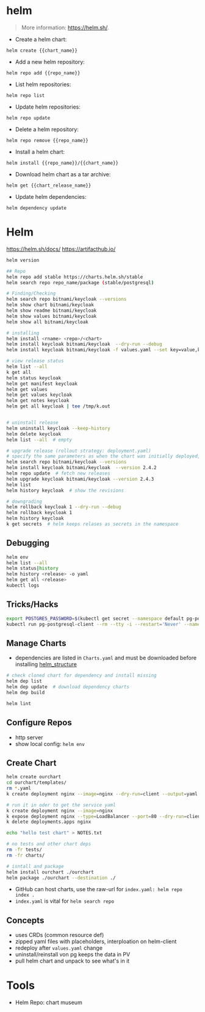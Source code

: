 # helm
> More information: <https://helm.sh/>.

- Create a helm chart:

`helm create {{chart_name}}`

- Add a new helm repository:

`helm repo add {{repo_name}}`

- List helm repositories:

`helm repo list`

- Update helm repositories:

`helm repo update`

- Delete a helm repository:

`helm repo remove {{repo_name}}`

- Install a helm chart:

`helm install {{repo_name}}/{{chart_name}}`

- Download helm chart as a tar archive:

`helm get {{chart_release_name}}`

- Update helm dependencies:

`helm dependency update`


# Helm
https://helm.sh/docs/
https://artifacthub.io/
```bash
helm version

## Repo
helm repo add stable https://charts.helm.sh/stable
helm search repo repo_name/package (stable/postgresql)

# Finding/Checking
helm search repo bitnami/keycloak --versions
helm show chart bitnami/keycloak
helm show readme bitnami/keycloak
helm show values bitnami/keycloak
helm show all bitnami/keycloak

# installing
helm install <rname> <repo>/<chart>
helm install keycloak bitnami/keycloak  --dry-run --debug
helm install keycloak bitnami/keycloak -f values.yaml --set key=value,key=value

# view release status
helm list --all
k get all
helm status keycloak
helm get manifest keycloak
helm get values
helm get values keycloak
helm get notes keycloak
helm get all keycloak | tee /tmp/k.out


# uninstall release
helm uninstall keycloak --keep-history
helm delete keycloak
helm list --all  # empty

# upgrade release (rollout strategy: deployment.yaml)
# specify the same parameters as when the chart was initially deployed, e.g passwdw.
helm search repo bitnami/keycloak --versions
helm install keycloak bitnami/keycloak  --version 2.4.2
helm repo update  # fetch new releases
helm upgrade keycloak bitnami/keycloak --version 2.4.3
helm list
helm history keycloak  # show the revisions

# downgrading
helm rollback keycloak 1 --dry-run --debug
helm rollback keycloak 1
helm history keycloak
k get secrets  # helm keeps relases as secrets in the namespace
```

## Debugging
```bash
helm env
helm list --all
helm status|history
helm history <release> -o yaml
helm get all <release>
kubectl logs
```


## Tricks/Hacks
```bash
export POSTGRES_PASSWORD=$(kubectl get secret --namespace default pg-postgresql -o jsonpath="{.data.postgresql-password}" | base64 --decode)
kubectl run pg-postgresql-client --rm --tty -i --restart='Never' --namespace default --image docker.io/bitnami/postgresql:11.7.0-debian-10-r0 --env="PGPASSWORD=$POSTGRES_PASSWORD" --command -- psql --host pg-postgresql -U postgres -d postgres -p 5432
```

## Manage Charts
- dependencies are listed in `Charts.yaml` and must be downloaded before installing
[helm_structure](vm::$HOME/vimwiki/help/helm_structure.png)
```bash
# check cloned chart for dependency and install missing
helm dep list
helm dep update  # download dependency charts
helm dep build

helm lint
```

## Configure Repos
- http server
- show local config: `helm env`


## Create Chart
```bash
helm create ourchart
cd ourchart/templates/
rm *.yaml
k create deployment nginx --image=nginx --dry-run=client --output=yaml > deployment.yaml

# run it in oder to get the service yaml
k create deployment nginx --image=nginx
k expose deployment nginx --type=LoadBalancer --port=80 --dry-run=client --output=yaml > service.yaml
k delete deployments.apps nginx

echo "hello test chart" > NOTES.txt

# no tests and other chart deps
rm -fr tests/
rm -fr charts/

# isntall and package
helm install ourchart ./ourchart
helm package ./ourchart --destination ./
```
- GitHub can host charts, use the raw-url for `index.yaml: helm repo index .`
- `index.yaml` is vital for `helm search repo`

## Concepts
- uses CRDs (common resource def)
- zipped yaml files with placeholders, interploation on helm-client
- redeploy after `values.yaml` change
- uninstall/reinstall von pg keeps the data in PV
- pull helm chart and unpack to see what's in it


# Tools
- Helm Repo: chart museum
